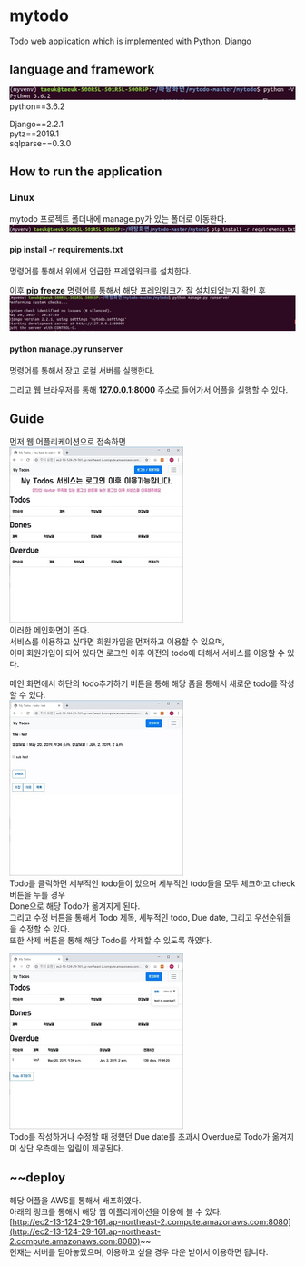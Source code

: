 # mytodo  
Todo web application which is implemented with Python, Django  
  
## language and framework
![python_ver](./img/python_version.jpg)  
python==3.6.2  
  
Django==2.2.1  
pytz==2019.1  
sqlparse==0.3.0  
  
## How to run the application  
### Linux  
mytodo 프로젝트 폴더내에 manage.py가 있는 폴더로 이동한다.  
![requirement_pip_install](./img/requirement_pip_install.jpg)  
#### pip install -r requirements.txt  
명령어를 통해서 위에서 언급한 프레임워크를 설치한다.  

이후 __pip freeze__ 명령어를 통해서 해당 프레임워크가 잘 설치되었는지 확인 후  
![run_django_server](./img/run_django_server.jpg) 
#### python manage.py runserver  
명령어를 통해서 장고 로컬 서버를 실행한다.  
  
그리고 웹 브라우저를 통해 __127.0.0.1:8000__ 주소로 들어가서 어플을 실행할 수 있다.  
  
## Guide  
먼저 웹 어플리케이션으로 접속하면  
![main](./img/main.JPG)  
이러한 메인화면이 뜬다.  
서비스를 이용하고 싶다면 회원가입을 먼저하고 이용할 수 있으며,   
이미 회원가입이 되어 있다면 로그인 이후 이전의 todo에 대해서 서비스를 이용할 수 있다.  
  
메인 화면에서 하단의 todo추가하기 버튼을 통해 해당 폼을 통해서 새로운 todo를 작성할 수 있다.  
![todo_detail](./img/todo_detail.JPG)  
Todo를 클릭하면 세부적인 todo들이 있으며 세부적인 todo들을 모두 체크하고 check 버튼을 누를 경우  
Done으로 해당 Todo가 옮겨지게 된다.  
그리고 수정 버튼을 통해서 Todo 제목, 세부적인 todo, Due date, 그리고 우선순위들을 수정할 수 있다.  
또한 삭제 버튼을 통해 해당 Todo를 삭제할 수 있도록 하였다.  
  
![overdue](./img/overdue.JPG)  
Todo를 작성하거나 수정할 때 정했던 Due date를 초과시 Overdue로 Todo가 옮겨지며 상단 우측에는 알림이 제공된다.  

## ~~deploy  
해당 어플을 AWS를 통해서 배포하였다.  
아래의 링크를 통해서 해당 웹 어플리케이션을 이용해 볼 수 있다.  
[http://ec2-13-124-29-161.ap-northeast-2.compute.amazonaws.com:8080](http://ec2-13-124-29-161.ap-northeast-2.compute.amazonaws.com:8080)~~  
현재는 서버를 닫아놓았으며, 이용하고 싶을 경우 다운 받아서 이용하면 됩니다.

